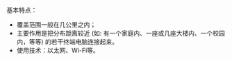 基本特点：
-  覆盖范围一般在几公里之内；
- 主要作用是把分布距离较近 (如: 有一个家庭内、一座或几座大楼内、一个校园内，等等) 的若干终端电脑连接起来。
- 使用技术：以太网、Wi-Fi等。
